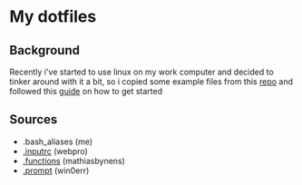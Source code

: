 # My dotfiles

## Background
Recently i've started to use linux on my work computer and decided to tinker around with it a bit, so i copied some example files from this [repo](https://github.com/webpro/awesome-dotfiles) and followed this [guide](https://webpro.nl/articles/getting-started-with-dotfiles) on how to get started

## Sources
- .bash_aliases (me)
- [.inputrc](https://github.com/webpro/dotfiles/blob/main/runcom/.inputrc) (webpro)
- [.functions](https://github.com/mathiasbynens/dotfiles/blob/main/.functions) (mathiasbynens)
- [.prompt](https://github.com/win0err/aphrodite-terminal-theme) (win0err)
